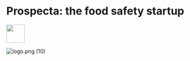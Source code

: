 # Prospecta: the food safety startup

<img src="https://github.com/juancolonna/prospecta/blob/main/logo.png" width="48">

![logo.png (10)](https://github.com/juancolonna/prospecta/blob/main/logo.png)


